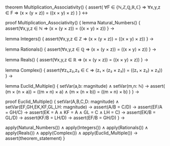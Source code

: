 theorem Multiplication_Associativity() {
  assert(
    ∀F ∈ {ℕ,ℤ,ℚ,ℝ,ℂ} ⇒
    ∀x,y,z ∈ F ⇒ 
    (x × (y × z)) = ((x × y) × z)
  )
} ↔

proof Multiplication_Associativity() {
  lemma Natural_Numbers() {
    assert(∀x,y,z ∈ ℕ ⇒ (x × (y × z)) = ((x × y) × z))
  } →
  
  lemma Integers() {
    assert(∀x,y,z ∈ ℤ ⇒ (x × (y × z)) = ((x × y) × z))
  } →
  
  lemma Rationals() {
    assert(∀x,y,z ∈ ℚ ⇒ (x × (y × z)) = ((x × y) × z))
  } →
  
  lemma Reals() {
    assert(∀x,y,z ∈ ℝ ⇒ (x × (y × z)) = ((x × y) × z))
  } →
  
  lemma Complex() {
    assert(∀z₁,z₂,z₃ ∈ ℂ ⇒ (z₁ × (z₂ × z₃)) = ((z₁ × z₂) × z₃))
  } →

  lemma Euclid_Multiple() {
    setVar(a,b: magnitude) ∧
    setVar(m,n: ℕ) →
    assert(
      (m × (n × a)) = ((m × n) × a) ∧
      (m × (n × b)) = ((m × n) × b)
    )
  } →

  proof Euclid_Multiple() {
    setVar(A,B,C,D: magnitude) ∧
    setVar(EF,GH,EK,KF,GL,LH: magnitude) →
    assert(A/B = C/D) →
    assert(EF/A = GH/C) →
    assert(EK = A ∧ KF = A ∧ GL = C ∧ LH = C) →
    assert(EK/B = GL/D) →
    assert(KF/B = LH/D) →
    assert(EF/B = GH/D)
  } →
  
  apply(Natural_Numbers()) ∧
  apply(Integers()) ∧
  apply(Rationals()) ∧
  apply(Reals()) ∧
  apply(Complex()) ∧
  apply(Euclid_Multiple()) →
  assert(theorem_statement)
}